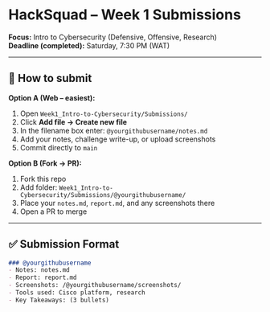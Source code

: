 # HackSquad – Week 1 Submissions
**Focus:** Intro to Cybersecurity (Defensive, Offensive, Research)  
**Deadline (completed):** Saturday, 7:30 PM (WAT)

---

## 📌 How to submit
**Option A (Web – easiest):**
1. Open `Week1_Intro-to-Cybersecurity/Submissions/`
2. Click **Add file → Create new file**
3. In the filename box enter: `@yourgithubusername/notes.md`
4. Add your notes, challenge write-up, or upload screenshots
5. Commit directly to `main`

**Option B (Fork → PR):**
1. Fork this repo
2. Add folder: `Week1_Intro-to-Cybersecurity/Submissions/@yourgithubusername/`
3. Place your `notes.md`, `report.md`, and any screenshots there
4. Open a PR to merge

---

## ✅ Submission Format
```markdown
### @yourgithubusername
- Notes: notes.md
- Report: report.md
- Screenshots: /@yourgithubusername/screenshots/
- Tools used: Cisco platform, research
- Key Takeaways: (3 bullets)

